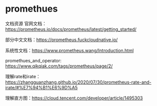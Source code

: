 # promethues
文档资源
官网文档：https://prometheus.io/docs/prometheus/latest/getting_started/

部分中文文档：https://prometheus.fuckcloudnative.io/

系统性文档：https://www.prometheus.wang/Introduction.html

promethues_and_operator: https://www.qikqiak.com/tags/prometheus/page/2/ 

理解rate和irate：https://zhangguanzhang.github.io/2020/07/30/prometheus-rate-and-irate/#%E7%94%B1%E6%9D%A5

理解直方图：https://cloud.tencent.com/developer/article/1495303

